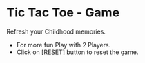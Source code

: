 # Tic Tac Toe  - Game

Refresh your Childhood memories.
* For more fun Play with 2 Players.
* Click on [RESET] button to reset the game.
